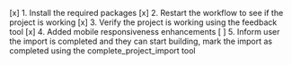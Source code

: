 [x] 1. Install the required packages
[x] 2. Restart the workflow to see if the project is working
[x] 3. Verify the project is working using the feedback tool
[x] 4. Added mobile responsiveness enhancements
[ ] 5. Inform user the import is completed and they can start building, mark the import as completed using the complete_project_import tool